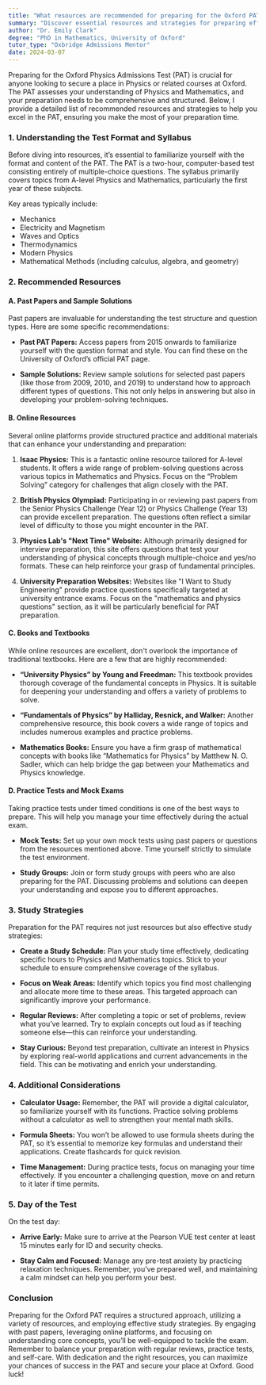 ```yaml
---
title: "What resources are recommended for preparing for the Oxford PAT?"
summary: "Discover essential resources and strategies for preparing effectively for the Oxford Physics Admissions Test (PAT) to enhance your chances of success."
author: "Dr. Emily Clark"
degree: "PhD in Mathematics, University of Oxford"
tutor_type: "Oxbridge Admissions Mentor"
date: 2024-03-07
---
```


Preparing for the Oxford Physics Admissions Test (PAT) is crucial for anyone looking to secure a place in Physics or related courses at Oxford. The PAT assesses your understanding of Physics and Mathematics, and your preparation needs to be comprehensive and structured. Below, I provide a detailed list of recommended resources and strategies to help you excel in the PAT, ensuring you make the most of your preparation time. 

### 1. **Understanding the Test Format and Syllabus**

Before diving into resources, it’s essential to familiarize yourself with the format and content of the PAT. The PAT is a two-hour, computer-based test consisting entirely of multiple-choice questions. The syllabus primarily covers topics from A-level Physics and Mathematics, particularly the first year of these subjects. 

Key areas typically include:

- Mechanics
- Electricity and Magnetism
- Waves and Optics
- Thermodynamics
- Modern Physics
- Mathematical Methods (including calculus, algebra, and geometry)

### 2. **Recommended Resources**

#### **A. Past Papers and Sample Solutions**

Past papers are invaluable for understanding the test structure and question types. Here are some specific recommendations:

- **Past PAT Papers:** Access papers from 2015 onwards to familiarize yourself with the question format and style. You can find these on the University of Oxford’s official PAT page.
  
- **Sample Solutions:** Review sample solutions for selected past papers (like those from 2009, 2010, and 2019) to understand how to approach different types of questions. This not only helps in answering but also in developing your problem-solving techniques.

#### **B. Online Resources**

Several online platforms provide structured practice and additional materials that can enhance your understanding and preparation:

1. **Isaac Physics:** This is a fantastic online resource tailored for A-level students. It offers a wide range of problem-solving questions across various topics in Mathematics and Physics. Focus on the “Problem Solving” category for challenges that align closely with the PAT.

2. **British Physics Olympiad:** Participating in or reviewing past papers from the Senior Physics Challenge (Year 12) or Physics Challenge (Year 13) can provide excellent preparation. The questions often reflect a similar level of difficulty to those you might encounter in the PAT.

3. **Physics Lab's "Next Time" Website:** Although primarily designed for interview preparation, this site offers questions that test your understanding of physical concepts through multiple-choice and yes/no formats. These can help reinforce your grasp of fundamental principles.

4. **University Preparation Websites:** Websites like "I Want to Study Engineering" provide practice questions specifically targeted at university entrance exams. Focus on the "mathematics and physics questions" section, as it will be particularly beneficial for PAT preparation.

#### **C. Books and Textbooks**

While online resources are excellent, don't overlook the importance of traditional textbooks. Here are a few that are highly recommended:

- **“University Physics” by Young and Freedman:** This textbook provides thorough coverage of the fundamental concepts in Physics. It is suitable for deepening your understanding and offers a variety of problems to solve.

- **“Fundamentals of Physics” by Halliday, Resnick, and Walker:** Another comprehensive resource, this book covers a wide range of topics and includes numerous examples and practice problems.

- **Mathematics Books:** Ensure you have a firm grasp of mathematical concepts with books like “Mathematics for Physics” by Matthew N. O. Sadler, which can help bridge the gap between your Mathematics and Physics knowledge.

#### **D. Practice Tests and Mock Exams**

Taking practice tests under timed conditions is one of the best ways to prepare. This will help you manage your time effectively during the actual exam. 

- **Mock Tests:** Set up your own mock tests using past papers or questions from the resources mentioned above. Time yourself strictly to simulate the test environment. 

- **Study Groups:** Join or form study groups with peers who are also preparing for the PAT. Discussing problems and solutions can deepen your understanding and expose you to different approaches.

### 3. **Study Strategies**

Preparation for the PAT requires not just resources but also effective study strategies:

- **Create a Study Schedule:** Plan your study time effectively, dedicating specific hours to Physics and Mathematics topics. Stick to your schedule to ensure comprehensive coverage of the syllabus.

- **Focus on Weak Areas:** Identify which topics you find most challenging and allocate more time to these areas. This targeted approach can significantly improve your performance.

- **Regular Reviews:** After completing a topic or set of problems, review what you’ve learned. Try to explain concepts out loud as if teaching someone else—this can reinforce your understanding.

- **Stay Curious:** Beyond test preparation, cultivate an interest in Physics by exploring real-world applications and current advancements in the field. This can be motivating and enrich your understanding.

### 4. **Additional Considerations**

- **Calculator Usage:** Remember, the PAT will provide a digital calculator, so familiarize yourself with its functions. Practice solving problems without a calculator as well to strengthen your mental math skills.

- **Formula Sheets:** You won’t be allowed to use formula sheets during the PAT, so it’s essential to memorize key formulas and understand their applications. Create flashcards for quick revision.

- **Time Management:** During practice tests, focus on managing your time effectively. If you encounter a challenging question, move on and return to it later if time permits.

### 5. **Day of the Test**

On the test day:

- **Arrive Early:** Make sure to arrive at the Pearson VUE test center at least 15 minutes early for ID and security checks. 

- **Stay Calm and Focused:** Manage any pre-test anxiety by practicing relaxation techniques. Remember, you’ve prepared well, and maintaining a calm mindset can help you perform your best.

### Conclusion

Preparing for the Oxford PAT requires a structured approach, utilizing a variety of resources, and employing effective study strategies. By engaging with past papers, leveraging online platforms, and focusing on understanding core concepts, you’ll be well-equipped to tackle the exam. Remember to balance your preparation with regular reviews, practice tests, and self-care. With dedication and the right resources, you can maximize your chances of success in the PAT and secure your place at Oxford. Good luck!
    
